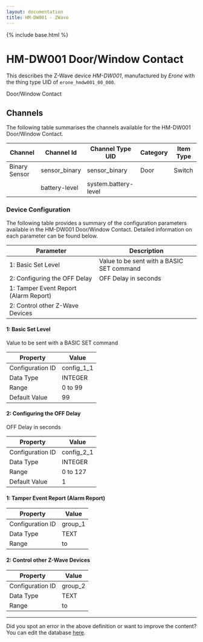 ```yaml
---
layout: documentation
title: HM-DW001 - ZWave
---
```


{% include base.html %}

# HM-DW001 Door/Window Contact

This describes the Z-Wave device *HM-DW001*, manufactured by *Erone* with the thing type UID of ```erone_hmdw001_00_000```. 

Door/Window Contact


## Channels
The following table summarises the channels available for the HM-DW001 Door/Window Contact.

| Channel | Channel Id | Channel Type UID | Category | Item Type |
|---------|------------|------------------|----------|-----------|
| Binary Sensor | sensor_binary | sensor_binary | Door | Switch |
|  | battery-level | system.battery-level |  |  |


### Device Configuration
The following table provides a summary of the configuration parameters available in the HM-DW001 Door/Window Contact.
Detailed information on each parameter can be found below.

| Parameter   | Description |
|-------------|-------------|
| 1: Basic Set Level | Value to be sent with a BASIC SET command |
| 2: Configuring the OFF Delay | OFF Delay in seconds |
| 1: Tamper Event Report (Alarm Report) |  |
| 2: Control other Z-Wave Devices |  |


#### 1: Basic Set Level

Value to be sent with a BASIC SET command


| Property         | Value    |
|------------------|----------|
| Configuration ID | config_1_1 |
| Data Type        | INTEGER |
| Range | 0 to 99 |
| Default Value | 99 |


#### 2: Configuring the OFF Delay

OFF Delay in seconds


| Property         | Value    |
|------------------|----------|
| Configuration ID | config_2_1 |
| Data Type        | INTEGER |
| Range | 0 to 127 |
| Default Value | 1 |


#### 1: Tamper Event Report (Alarm Report)


| Property         | Value    |
|------------------|----------|
| Configuration ID | group_1 |
| Data Type        | TEXT |
| Range |  to  |


#### 2: Control other Z-Wave Devices


| Property         | Value    |
|------------------|----------|
| Configuration ID | group_2 |
| Data Type        | TEXT |
| Range |  to  |


---

Did you spot an error in the above definition or want to improve the content?
You can edit the database [here](http://www.cd-jackson.com/index.php/zwave/zwave-device-database/zwave-device-list/devicesummary/694).
